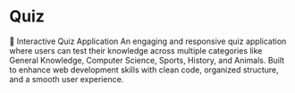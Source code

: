 # Quiz
🎯 Interactive Quiz Application An engaging and responsive quiz application where users can test their knowledge across multiple categories like General Knowledge, Computer Science, Sports, History, and Animals. Built to enhance web development skills with clean code, organized structure, and a smooth user experience.
